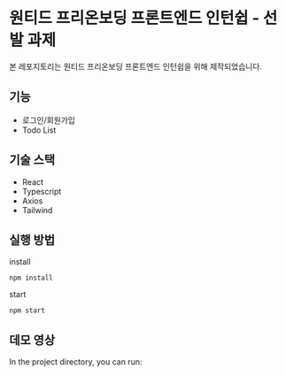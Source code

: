# 원티드 프리온보딩 프론트엔드 인턴쉽 - 선발 과제

본 레포지토리는 원티드 프리온보딩 프론트엔드 인턴쉽을 위해 제작되었습니다.

## 기능
- 로그인/회원가입
- Todo List

## 기술 스택
- React
- Typescript
- Axios
- Tailwind

## 실행 방법
install
```
npm install
```
start
```
npm start
```

## 데모 영상
In the project directory, you can run:
